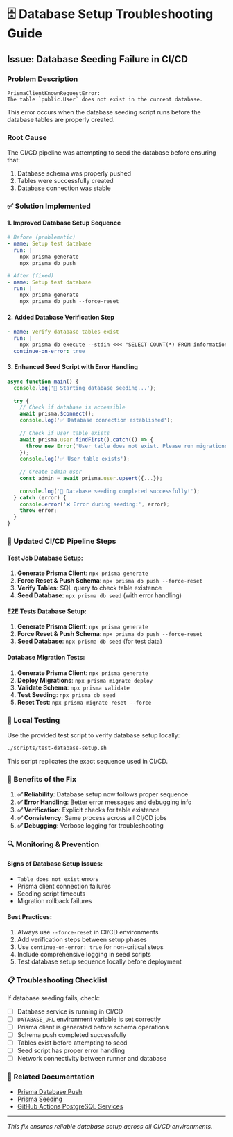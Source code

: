 # 🗄️ Database Setup Troubleshooting Guide

## Issue: Database Seeding Failure in CI/CD

### **Problem Description**
```
PrismaClientKnownRequestError: 
The table `public.User` does not exist in the current database.
```

This error occurs when the database seeding script runs before the database tables are properly created.

### **Root Cause**
The CI/CD pipeline was attempting to seed the database before ensuring that:
1. Database schema was properly pushed
2. Tables were successfully created
3. Database connection was stable

### **✅ Solution Implemented**

#### 1. **Improved Database Setup Sequence**
```yaml
# Before (problematic)
- name: Setup test database
  run: |
    npx prisma generate
    npx prisma db push

# After (fixed)
- name: Setup test database
  run: |
    npx prisma generate
    npx prisma db push --force-reset
```

#### 2. **Added Database Verification Step**
```yaml
- name: Verify database tables exist
  run: |
    npx prisma db execute --stdin <<< "SELECT COUNT(*) FROM information_schema.tables WHERE table_schema = 'public';"
  continue-on-error: true
```

#### 3. **Enhanced Seed Script with Error Handling**
```typescript
async function main() {
  console.log('🌱 Starting database seeding...');
  
  try {
    // Check if database is accessible
    await prisma.$connect();
    console.log('✅ Database connection established');
    
    // Check if User table exists
    await prisma.user.findFirst().catch(() => {
      throw new Error('User table does not exist. Please run migrations first.');
    });
    console.log('✅ User table exists');
    
    // Create admin user
    const admin = await prisma.user.upsert({...});
    
    console.log('🎉 Database seeding completed successfully!');
  } catch (error) {
    console.error('❌ Error during seeding:', error);
    throw error;
  }
}
```

### **🔧 Updated CI/CD Pipeline Steps**

#### Test Job Database Setup:
1. **Generate Prisma Client**: `npx prisma generate`
2. **Force Reset & Push Schema**: `npx prisma db push --force-reset`
3. **Verify Tables**: SQL query to check table existence
4. **Seed Database**: `npx prisma db seed` (with error handling)

#### E2E Tests Database Setup:
1. **Generate Prisma Client**: `npx prisma generate`
2. **Force Reset & Push Schema**: `npx prisma db push --force-reset`
3. **Seed Database**: `npx prisma db seed` (for test data)

#### Database Migration Tests:
1. **Generate Prisma Client**: `npx prisma generate`
2. **Deploy Migrations**: `npx prisma migrate deploy`
3. **Validate Schema**: `npx prisma validate`
4. **Test Seeding**: `npx prisma db seed`
5. **Reset Test**: `npx prisma migrate reset --force`

### **🧪 Local Testing**

Use the provided test script to verify database setup locally:
```bash
./scripts/test-database-setup.sh
```

This script replicates the exact sequence used in CI/CD.

### **🚀 Benefits of the Fix**

1. **✅ Reliability**: Database setup now follows proper sequence
2. **✅ Error Handling**: Better error messages and debugging info
3. **✅ Verification**: Explicit checks for table existence
4. **✅ Consistency**: Same process across all CI/CD jobs
5. **✅ Debugging**: Verbose logging for troubleshooting

### **🔍 Monitoring & Prevention**

#### Signs of Database Setup Issues:
- `Table does not exist` errors
- Prisma client connection failures
- Seeding script timeouts
- Migration rollback failures

#### Best Practices:
1. Always use `--force-reset` in CI/CD environments
2. Add verification steps between setup phases
3. Use `continue-on-error: true` for non-critical steps
4. Include comprehensive logging in seed scripts
5. Test database setup sequence locally before deployment

### **📋 Troubleshooting Checklist**

If database seeding fails, check:
- [ ] Database service is running in CI/CD
- [ ] `DATABASE_URL` environment variable is set correctly
- [ ] Prisma client is generated before schema operations
- [ ] Schema push completed successfully
- [ ] Tables exist before attempting to seed
- [ ] Seed script has proper error handling
- [ ] Network connectivity between runner and database

### **🔗 Related Documentation**
- [Prisma Database Push](https://www.prisma.io/docs/reference/api-reference/command-reference#db-push)
- [Prisma Seeding](https://www.prisma.io/docs/guides/database/seed-database)
- [GitHub Actions PostgreSQL Services](https://docs.github.com/en/actions/using-containerized-services/creating-postgresql-service-containers)

---
*This fix ensures reliable database setup across all CI/CD environments.* 